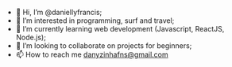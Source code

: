 - 👋 Hi, I’m @daniellyfrancis;
- 👀 I’m interested in programming, surf and travel;
- 🌱 I’m currently learning web development (Javascript, ReactJS, Node.js);
- 💞️ I’m looking to collaborate on projects for beginners;
- 📫 How to reach me danyzinhafns@gmail.com

<!---
daniellyfrancis/daniellyfrancis is a ✨ special ✨ repository because its `README.md` (this file) appears on your GitHub profile.
You can click the Preview link to take a look at your changes.
--->
